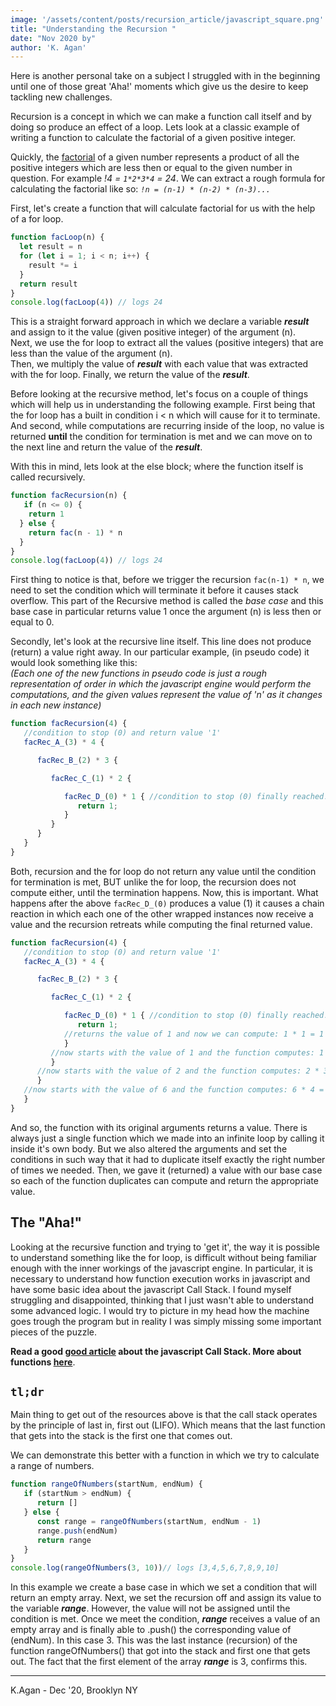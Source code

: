```yaml
---
image: '/assets/content/posts/recursion_article/javascript_square.png'
title: "Understanding the Recursion "
date: "Nov 2020 by"
author: 'K. Agan'
---
```


Here is another personal take on a subject I struggled with in the beginning until one of those great 'Aha!' moments which give us the desire to keep tackling new challenges.

Recursion is a concept in which we can make a function call itself and by doing so produce an effect of a loop. Lets look at a classic example of writing a function to calculate the factorial of a given positive integer.

Quickly, the <a href="https://en.wikipedia.org/wiki/Factorial" target="blank">factorial</a> of a given number represents a product of all the positive integers which are less then or equal to the given number in question. For example <span class='command'>*!4 = `1*2*3*4` = 24*</span>. We can extract a rough formula for calculating the factorial like so: <span class='command'>*`!n = (n-1) * (n-2) * (n-3)...`*</span>

First, let's create a function that will calculate factorial for us with the help of a <span class='command'>for</span> loop.
```javascript
function facLoop(n) {
  let result = n
  for (let i = 1; i < n; i++) {
    result *= i 
  }
  return result
}
console.log(facLoop(4)) // logs 24
```
This is a straight forward approach in which we declare a variable ***result*** and assign to it the value (given positive integer) of the argument <span class='command'>(n)</span>.  
Next, we use the <span class='command'>for</span> loop to extract all the values (positive integers) that are less than the value of the argument <span class='command'>(n)</span>.  
Then, we multiply the value of ***result*** with each value that was extracted with the <span class='command'>for</span> loop.
Finally, we <span class='command'>return</span> the value of the ***result***.

Before looking at the recursive method, let's focus on a couple of things which will help us in understanding the following example. First being that the <span class='command'>for</span> loop has a built in condition <span class='command'>i < n</span> which will cause for it to terminate. And second, while computations are recurring inside of the loop, no value is returned **until** the condition for termination is met and we can move on to the next line and <span class='command'>return</span> the value of the ***result***.

With this in mind, lets look at the <span class='command'>else</span> block; where the function itself is called recursively.
```javascript
function facRecursion(n) {
   if (n <= 0) {
    return 1
  } else {
    return fac(n - 1) * n
  }
}
console.log(facLoop(4)) // logs 24
```
First thing to notice is that, before we trigger the recursion <span class='command'>`fac(n-1) * n`</span>, we need to set the condition which will terminate it before it causes stack overflow. This part of the Recursive method is called the *base case* and this base case in particular returns value <span class='command'>1</span> once the argument <span class='command'>(n)</span> is less then or equal to <span class='command'>0</span>.

Secondly, let's look at the recursive line itself. This line does not produce (return) a value right away. In our particular example, (in pseudo code) it would look something like this:  
*(Each one of the new functions in pseudo code is just a rough representation of order in which the javascript engine would perform the computations, and the given values represent the value of 'n' as it changes in each new instance)*
```javascript
function facRecursion(4) {
   //condition to stop (0) and return value '1'
   facRec_A_(3) * 4 {

      facRec_B_(2) * 3 {

         facRec_C_(1) * 2 {

            facRec_D_(0) * 1 { //condition to stop (0) finally reached!
               return 1;
            }
         } 
      }
   }
}
```
Both, recursion and the <span class='command'>for</span> loop do not return any value until the condition for termination is met, BUT unlike the <span class='command'>for</span> loop, the recursion does not compute either, until the termination happens. Now, this is important. What happens after the above <span class='command'>`facRec_D_(0)`</span> produces a value (1) it causes a chain reaction in which each one of the other wrapped instances now receive a value and the recursion retreats while computing the final returned value.
```javascript
function facRecursion(4) {
   //condition to stop (0) and return value '1'
   facRec_A_(3) * 4 {

      facRec_B_(2) * 3 {

         facRec_C_(1) * 2 {

            facRec_D_(0) * 1 { //condition to stop (0) finally reached!
               return 1;
            //returns the value of 1 and now we can compute: 1 * 1 = 1
            }
         //now starts with the value of 1 and the function computes: 1 * 2 = 2
         } 
      //now starts with the value of 2 and the function computes: 2 * 3 = 6
      }
   //now starts with the value of 6 and the function computes: 6 * 4 = 24
   }
}
```
<!-- 
```javascript
facRec_D_(0) * 1 { //condition to stop(0) finally reached!
   return 1; // facRec_D_(0) returns value of 1 and now we can compute: 1 * 1 = 1
}
facRec_D_(1) * 2 { // facRec_C_(1) now starts with value of 1 (returned by facRec_D_(0)) and now we can compute: 1 * 2 = 2
   return 2
}
facRec_B_(2) * 3 { // facRec_B_(2) now starts with value of 2 and now we can compute: 2 * 3 = 6
   return 6
}
facRec_A_(3) * 4 { // facRec_B_(3) now starts with value of 6 and now we can compute: 6 * 4 = 24

   return 24 // this is the final result value!
}

``` -->

And so, the function with its original arguments returns a value. There is always just a single function which we made into an infinite loop by calling it inside it's own body. But we also altered the arguments and set the conditions in such way that it had to duplicate itself exactly the right number of times we needed. Then, we gave it (returned) a value with our base case so each of the function duplicates can compute and return the appropriate value.

## The "Aha!" ##

Looking at the recursive function and trying to 'get it', the way it is possible to understand something like the <span class='command'>for</span> loop, is difficult without being familiar enough with the inner workings of the javascript engine. In particular, it is necessary to understand how function execution works in javascript and have some basic idea about the javascript Call Stack. I found myself struggling and disappointed, thinking that I just wasn't able to understand some advanced logic. I would try to picture in my head how the machine goes trough the program but in reality I was simply missing some important pieces of the puzzle.

**Read a good <a href="https://www.freecodecamp.org/news/understanding-the-javascript-call-stack-861e41ae61d4/" target="blank">good article</a> about the javascript Call Stack. More about functions <a href="https://developer.mozilla.org/en-US/docs/Web/JavaScript/Guide/Functions" target="blank">here</a>**.

## `tl;dr` ##

Main thing to get out of the resources above is that the call stack operates by the principle of last in, first out (LIFO). Which means that the last function that gets into the stack is the first one that comes out. 

We can demonstrate this better with a function in which we try to calculate a range of numbers.
```javascript
function rangeOfNumbers(startNum, endNum) {
   if (startNum > endNum) {
      return []
   } else {
      const range = rangeOfNumbers(startNum, endNum - 1)
      range.push(endNum)
      return range
   }
}
console.log(rangeOfNumbers(3, 10))// logs [3,4,5,6,7,8,9,10]
```
In this example we create a base case in which we set a condition that will return an empty array. 
Next, we set the recursion off and assign its value to the variable ***range***. However, the value will not be assigned until the condition is met.
Once we meet the condition, ***range*** receives a value of an empty array and is finally able to <span class='command'>.push()</span> the corresponding value of <span class='command'>(endNum)</span>. In this case 3. 
This was the last instance (recursion) of the <span class='command'>function rangeOfNumbers()</span> that got into the stack and first one that gets out. The fact that the first element of the array ***range*** is 3, confirms this.

<hr/>
<p class='signature'>K.Agan - Dec '20, Brooklyn NY</p>


